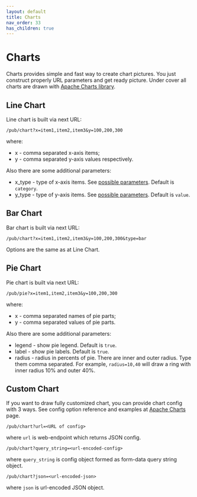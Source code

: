 ```yaml
---
layout: default
title: Charts
nav_order: 33
has_children: true
---
```


Charts
======

Charts provides simple and fast way to create chart pictures.
You just construct properly URL parameters and get ready picture.
Under cover all charts are drawn with [Apache Charts library](https://echarts.apache.org/).

Line Chart
----------

Line chart is built via next URL:

```
/pub/chart?x=item1,item2,item3&y=100,200,300
```

where:

- x - comma separated x-axis items;
- y - comma separated y-axis values respectively.

Also there are some additional parameters:

- x_type - type of x-axis items. See [possible parameters](https://echarts.apache.org/en/option.html#xAxis.type). Default is `category`.
- y_type - type of y-axis items. See [possible parameters](https://echarts.apache.org/en/option.html#yAxis.type). Default is `value`.

Bar Chart
---------

Bar chart is built via next URL:

```
/pub/chart?x=item1,item2,item3&y=100,200,300&type=bar
```

Options are the same as at Line Chart.

Pie Chart
---------

Pie chart is built via next URL:

```
/pub/pie?x=item1,item2,item3&y=100,200,300
```

where:

- x - comma separated names of pie parts;
- y - comma separated values of pie parts.

Also there are some additional parameters:

- legend - show pie legend. Default is `true`.
- label - show pie labels. Default is `true`.
- radius - radius in percents of pie. There are inner and outer radius. Type them comma separated. For example, `radius=10,40` will draw a ring with inner radius 10% and outer 40%.

Custom Chart
------------

If you want to draw fully customized chart, you can provide chart config with 3 ways.
See config option reference and examples at [Apache Charts](https://echarts.apache.org/) page.

```
/pub/chart?url=<URL of config>
```

where `url` is web-endpoint which returns JSON config.

```
/pub/chart?query_string=<url-encoded-config>
```

where `query_string` is config object formed as form-data query string object.

```
/pub/chart?json=<url-encoded-json>
```

where `json` is url-encoded JSON object.